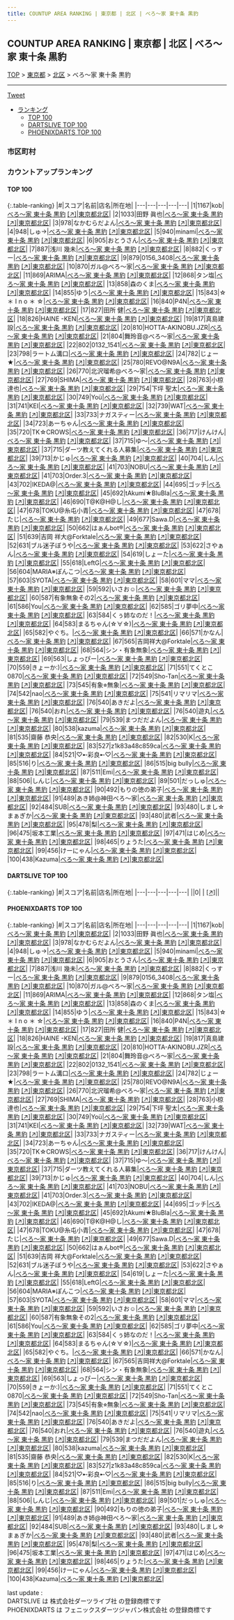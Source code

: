 ```yaml
---
title: COUNTUP AREA RANKING | 東京都 | 北区 | べろ～家 東十条 黒豹
---
```

## COUNTUP AREA RANKING | 東京都 | 北区 | べろ～家 東十条 黒豹

[TOP](/darts/rank/) > [東京都](/darts/rank/東京都/) > [北区](/darts/rank/東京都/北区/) > べろ～家 東十条 黒豹

___

<a href="https://twitter.com/share?ref_src=twsrc%5Etfw" data-text="COUNTUP AREA RANKING | 東京都北区べろ～家 東十条 黒豹" class="twitter-share-button" data-hashtags="DARTSLIVE,PHOENIXDARTS,darts,ダーツ" data-show-count="false">Tweet</a>

* [ランキング](#カウントアップランキング)
    * [TOP 100](#top-100)
    * [DARTSLIVE TOP 100](#dartslive-top-100)
    * [PHOENIXDARTS TOP 100](#phoenixdarts-top-100)

### 市区町村

<ul>

</ul>

### カウントアップランキング

#### TOP 100



{:.table-ranking}
|#|スコア|名前|店名|所在地|
|---|---|---|---|---|
|1|1167|<span class="rank-name-pd">kob</span>|<a href="/darts/rank/shops/43661.html">べろ～家 東十条 黒豹</a> <a href="https://vs.phoenixdarts.com/jp/shop/shopDetailInfo/s_43661?s_seq=43661">[↗]</a>|<a href="/darts/rank/東京都/北区">東京都北区</a>|
|2|1033|<span class="rank-name-pd"><span class="pro-icon-pd"></span>田野 眞也</span>|<a href="/darts/rank/shops/43661.html">べろ～家 東十条 黒豹</a> <a href="https://vs.phoenixdarts.com/jp/shop/shopDetailInfo/s_43661?s_seq=43661">[↗]</a>|<a href="/darts/rank/東京都/北区">東京都北区</a>|
|3|978|<span class="rank-name-pd">なかむらだよん</span>|<a href="/darts/rank/shops/43661.html">べろ～家 東十条 黒豹</a> <a href="https://vs.phoenixdarts.com/jp/shop/shopDetailInfo/s_43661?s_seq=43661">[↗]</a>|<a href="/darts/rank/東京都/北区">東京都北区</a>|
|4|948|<span class="rank-name-pd">しゅ→</span>|<a href="/darts/rank/shops/43661.html">べろ～家 東十条 黒豹</a> <a href="https://vs.phoenixdarts.com/jp/shop/shopDetailInfo/s_43661?s_seq=43661">[↗]</a>|<a href="/darts/rank/東京都/北区">東京都北区</a>|
|5|940|<span class="rank-name-pd">minami</span>|<a href="/darts/rank/shops/43661.html">べろ～家 東十条 黒豹</a> <a href="https://vs.phoenixdarts.com/jp/shop/shopDetailInfo/s_43661?s_seq=43661">[↗]</a>|<a href="/darts/rank/東京都/北区">東京都北区</a>|
|6|905|<span class="rank-name-pd">おとうさん</span>|<a href="/darts/rank/shops/43661.html">べろ～家 東十条 黒豹</a> <a href="https://vs.phoenixdarts.com/jp/shop/shopDetailInfo/s_43661?s_seq=43661">[↗]</a>|<a href="/darts/rank/東京都/北区">東京都北区</a>|
|7|887|<span class="rank-name-pd"><span class="pro-icon-pd"></span>浅川 幾未</span>|<a href="/darts/rank/shops/43661.html">べろ～家 東十条 黒豹</a> <a href="https://vs.phoenixdarts.com/jp/shop/shopDetailInfo/s_43661?s_seq=43661">[↗]</a>|<a href="/darts/rank/東京都/北区">東京都北区</a>|
|8|882|<span class="rank-name-pd">くっすー</span>|<a href="/darts/rank/shops/43661.html">べろ～家 東十条 黒豹</a> <a href="https://vs.phoenixdarts.com/jp/shop/shopDetailInfo/s_43661?s_seq=43661">[↗]</a>|<a href="/darts/rank/東京都/北区">東京都北区</a>|
|9|879|<span class="rank-name-pd">0156_3408</span>|<a href="/darts/rank/shops/43661.html">べろ～家 東十条 黒豹</a> <a href="https://vs.phoenixdarts.com/jp/shop/shopDetailInfo/s_43661?s_seq=43661">[↗]</a>|<a href="/darts/rank/東京都/北区">東京都北区</a>|
|10|870|<span class="rank-name-pd">ガル@べろ〜家</span>|<a href="/darts/rank/shops/43661.html">べろ～家 東十条 黒豹</a> <a href="https://vs.phoenixdarts.com/jp/shop/shopDetailInfo/s_43661?s_seq=43661">[↗]</a>|<a href="/darts/rank/東京都/北区">東京都北区</a>|
|11|869|<span class="rank-name-pd">ARIMA</span>|<a href="/darts/rank/shops/43661.html">べろ～家 東十条 黒豹</a> <a href="https://vs.phoenixdarts.com/jp/shop/shopDetailInfo/s_43661?s_seq=43661">[↗]</a>|<a href="/darts/rank/東京都/北区">東京都北区</a>|
|12|868|<span class="rank-name-pd">タン塩</span>|<a href="/darts/rank/shops/43661.html">べろ～家 東十条 黒豹</a> <a href="https://vs.phoenixdarts.com/jp/shop/shopDetailInfo/s_43661?s_seq=43661">[↗]</a>|<a href="/darts/rank/東京都/北区">東京都北区</a>|
|13|858|<span class="rank-name-pd">森のくま</span>|<a href="/darts/rank/shops/43661.html">べろ～家 東十条 黒豹</a> <a href="https://vs.phoenixdarts.com/jp/shop/shopDetailInfo/s_43661?s_seq=43661">[↗]</a>|<a href="/darts/rank/東京都/北区">東京都北区</a>|
|14|855|<span class="rank-name-pd">ゆう</span>|<a href="/darts/rank/shops/43661.html">べろ～家 東十条 黒豹</a> <a href="https://vs.phoenixdarts.com/jp/shop/shopDetailInfo/s_43661?s_seq=43661">[↗]</a>|<a href="/darts/rank/東京都/北区">東京都北区</a>|
|15|843|<span class="rank-name-pd">☆ ＊ I n o ＊ ☆</span>|<a href="/darts/rank/shops/43661.html">べろ～家 東十条 黒豹</a> <a href="https://vs.phoenixdarts.com/jp/shop/shopDetailInfo/s_43661?s_seq=43661">[↗]</a>|<a href="/darts/rank/東京都/北区">東京都北区</a>|
|16|840|<span class="rank-name-pd">P4N</span>|<a href="/darts/rank/shops/43661.html">べろ～家 東十条 黒豹</a> <a href="https://vs.phoenixdarts.com/jp/shop/shopDetailInfo/s_43661?s_seq=43661">[↗]</a>|<a href="/darts/rank/東京都/北区">東京都北区</a>|
|17|827|<span class="rank-name-pd">田所 健</span>|<a href="/darts/rank/shops/43661.html">べろ～家 東十条 黒豹</a> <a href="https://vs.phoenixdarts.com/jp/shop/shopDetailInfo/s_43661?s_seq=43661">[↗]</a>|<a href="/darts/rank/東京都/北区">東京都北区</a>|
|18|826|<span class="rank-name-pd">HAINE  -KEN</span>|<a href="/darts/rank/shops/43661.html">べろ～家 東十条 黒豹</a> <a href="https://vs.phoenixdarts.com/jp/shop/shopDetailInfo/s_43661?s_seq=43661">[↗]</a>|<a href="/darts/rank/東京都/北区">東京都北区</a>|
|19|817|<span class="rank-name-pd">真島建設</span>|<a href="/darts/rank/shops/43661.html">べろ～家 東十条 黒豹</a> <a href="https://vs.phoenixdarts.com/jp/shop/shopDetailInfo/s_43661?s_seq=43661">[↗]</a>|<a href="/darts/rank/東京都/北区">東京都北区</a>|
|20|810|<span class="rank-name-pd">HOTTA-AKINOBU.JZR</span>|<a href="/darts/rank/shops/43661.html">べろ～家 東十条 黒豹</a> <a href="https://vs.phoenixdarts.com/jp/shop/shopDetailInfo/s_43661?s_seq=43661">[↗]</a>|<a href="/darts/rank/東京都/北区">東京都北区</a>|
|21|804|<span class="rank-name-pd">舞玲音@べろ〜家</span>|<a href="/darts/rank/shops/43661.html">べろ～家 東十条 黒豹</a> <a href="https://vs.phoenixdarts.com/jp/shop/shopDetailInfo/s_43661?s_seq=43661">[↗]</a>|<a href="/darts/rank/東京都/北区">東京都北区</a>|
|22|802|<span class="rank-name-pd">0132_1541</span>|<a href="/darts/rank/shops/43661.html">べろ～家 東十条 黒豹</a> <a href="https://vs.phoenixdarts.com/jp/shop/shopDetailInfo/s_43661?s_seq=43661">[↗]</a>|<a href="/darts/rank/東京都/北区">東京都北区</a>|
|23|798|<span class="rank-name-pd">ラートム溝口</span>|<a href="/darts/rank/shops/43661.html">べろ～家 東十条 黒豹</a> <a href="https://vs.phoenixdarts.com/jp/shop/shopDetailInfo/s_43661?s_seq=43661">[↗]</a>|<a href="/darts/rank/東京都/北区">東京都北区</a>|
|24|782|<span class="rank-name-pd">じょー★</span>|<a href="/darts/rank/shops/43661.html">べろ～家 東十条 黒豹</a> <a href="https://vs.phoenixdarts.com/jp/shop/shopDetailInfo/s_43661?s_seq=43661">[↗]</a>|<a href="/darts/rank/東京都/北区">東京都北区</a>|
|25|780|<span class="rank-name-pd">REVO@N9A</span>|<a href="/darts/rank/shops/43661.html">べろ～家 東十条 黒豹</a> <a href="https://vs.phoenixdarts.com/jp/shop/shopDetailInfo/s_43661?s_seq=43661">[↗]</a>|<a href="/darts/rank/東京都/北区">東京都北区</a>|
|26|770|<span class="rank-name-pd">北沢瑠希@べろ〜家</span>|<a href="/darts/rank/shops/43661.html">べろ～家 東十条 黒豹</a> <a href="https://vs.phoenixdarts.com/jp/shop/shopDetailInfo/s_43661?s_seq=43661">[↗]</a>|<a href="/darts/rank/東京都/北区">東京都北区</a>|
|27|769|<span class="rank-name-pd">SHIMA</span>|<a href="/darts/rank/shops/43661.html">べろ～家 東十条 黒豹</a> <a href="https://vs.phoenixdarts.com/jp/shop/shopDetailInfo/s_43661?s_seq=43661">[↗]</a>|<a href="/darts/rank/東京都/北区">東京都北区</a>|
|28|763|<span class="rank-name-pd"><span class="pro-icon-pd"></span>小椋 達也</span>|<a href="/darts/rank/shops/43661.html">べろ～家 東十条 黒豹</a> <a href="https://vs.phoenixdarts.com/jp/shop/shopDetailInfo/s_43661?s_seq=43661">[↗]</a>|<a href="/darts/rank/東京都/北区">東京都北区</a>|
|29|754|<span class="rank-name-pd"><span class="pro-icon-pd"></span>下坪 聖太</span>|<a href="/darts/rank/shops/43661.html">べろ～家 東十条 黒豹</a> <a href="https://vs.phoenixdarts.com/jp/shop/shopDetailInfo/s_43661?s_seq=43661">[↗]</a>|<a href="/darts/rank/東京都/北区">東京都北区</a>|
|30|749|<span class="rank-name-pd">Yoü</span>|<a href="/darts/rank/shops/43661.html">べろ～家 東十条 黒豹</a> <a href="https://vs.phoenixdarts.com/jp/shop/shopDetailInfo/s_43661?s_seq=43661">[↗]</a>|<a href="/darts/rank/東京都/北区">東京都北区</a>|
|31|741|<span class="rank-name-pd">KEI</span>|<a href="/darts/rank/shops/43661.html">べろ～家 東十条 黒豹</a> <a href="https://vs.phoenixdarts.com/jp/shop/shopDetailInfo/s_43661?s_seq=43661">[↗]</a>|<a href="/darts/rank/東京都/北区">東京都北区</a>|
|32|739|<span class="rank-name-pd">WAT</span>|<a href="/darts/rank/shops/43661.html">べろ～家 東十条 黒豹</a> <a href="https://vs.phoenixdarts.com/jp/shop/shopDetailInfo/s_43661?s_seq=43661">[↗]</a>|<a href="/darts/rank/東京都/北区">東京都北区</a>|
|33|733|<span class="rank-name-pd">ナガスティー</span>|<a href="/darts/rank/shops/43661.html">べろ～家 東十条 黒豹</a> <a href="https://vs.phoenixdarts.com/jp/shop/shopDetailInfo/s_43661?s_seq=43661">[↗]</a>|<a href="/darts/rank/東京都/北区">東京都北区</a>|
|34|723|<span class="rank-name-pd">あーちゃん</span>|<a href="/darts/rank/shops/43661.html">べろ～家 東十条 黒豹</a> <a href="https://vs.phoenixdarts.com/jp/shop/shopDetailInfo/s_43661?s_seq=43661">[↗]</a>|<a href="/darts/rank/東京都/北区">東京都北区</a>|
|35|720|<span class="rank-name-pd">TK☆CROWS</span>|<a href="/darts/rank/shops/43661.html">べろ～家 東十条 黒豹</a> <a href="https://vs.phoenixdarts.com/jp/shop/shopDetailInfo/s_43661?s_seq=43661">[↗]</a>|<a href="/darts/rank/東京都/北区">東京都北区</a>|
|36|717|<span class="rank-name-pd">けんけん</span>|<a href="/darts/rank/shops/43661.html">べろ～家 東十条 黒豹</a> <a href="https://vs.phoenixdarts.com/jp/shop/shopDetailInfo/s_43661?s_seq=43661">[↗]</a>|<a href="/darts/rank/東京都/北区">東京都北区</a>|
|37|715|<span class="rank-name-pd">ゆ～</span>|<a href="/darts/rank/shops/43661.html">べろ～家 東十条 黒豹</a> <a href="https://vs.phoenixdarts.com/jp/shop/shopDetailInfo/s_43661?s_seq=43661">[↗]</a>|<a href="/darts/rank/東京都/北区">東京都北区</a>|
|37|715|<span class="rank-name-pd">ダーツ教えてくれる人募集</span>|<a href="/darts/rank/shops/43661.html">べろ～家 東十条 黒豹</a> <a href="https://vs.phoenixdarts.com/jp/shop/shopDetailInfo/s_43661?s_seq=43661">[↗]</a>|<a href="/darts/rank/東京都/北区">東京都北区</a>|
|39|713|<span class="rank-name-pd">かじゅ</span>|<a href="/darts/rank/shops/43661.html">べろ～家 東十条 黒豹</a> <a href="https://vs.phoenixdarts.com/jp/shop/shopDetailInfo/s_43661?s_seq=43661">[↗]</a>|<a href="/darts/rank/東京都/北区">東京都北区</a>|
|40|704|<span class="rank-name-pd">しん</span>|<a href="/darts/rank/shops/43661.html">べろ～家 東十条 黒豹</a> <a href="https://vs.phoenixdarts.com/jp/shop/shopDetailInfo/s_43661?s_seq=43661">[↗]</a>|<a href="/darts/rank/東京都/北区">東京都北区</a>|
|41|703|<span class="rank-name-pd">NOBU</span>|<a href="/darts/rank/shops/43661.html">べろ～家 東十条 黒豹</a> <a href="https://vs.phoenixdarts.com/jp/shop/shopDetailInfo/s_43661?s_seq=43661">[↗]</a>|<a href="/darts/rank/東京都/北区">東京都北区</a>|
|41|703|<span class="rank-name-pd">Order.3</span>|<a href="/darts/rank/shops/43661.html">べろ～家 東十条 黒豹</a> <a href="https://vs.phoenixdarts.com/jp/shop/shopDetailInfo/s_43661?s_seq=43661">[↗]</a>|<a href="/darts/rank/東京都/北区">東京都北区</a>|
|43|702|<span class="rank-name-pd">IKEDA@</span>|<a href="/darts/rank/shops/43661.html">べろ～家 東十条 黒豹</a> <a href="https://vs.phoenixdarts.com/jp/shop/shopDetailInfo/s_43661?s_seq=43661">[↗]</a>|<a href="/darts/rank/東京都/北区">東京都北区</a>|
|44|695|<span class="rank-name-pd">ゴッチ</span>|<a href="/darts/rank/shops/43661.html">べろ～家 東十条 黒豹</a> <a href="https://vs.phoenixdarts.com/jp/shop/shopDetailInfo/s_43661?s_seq=43661">[↗]</a>|<a href="/darts/rank/東京都/北区">東京都北区</a>|
|45|692|<span class="rank-name-pd">tAkumi★BluBla</span>|<a href="/darts/rank/shops/43661.html">べろ～家 東十条 黒豹</a> <a href="https://vs.phoenixdarts.com/jp/shop/shopDetailInfo/s_43661?s_seq=43661">[↗]</a>|<a href="/darts/rank/東京都/北区">東京都北区</a>|
|46|690|<span class="rank-name-pd">T@K@H@し</span>|<a href="/darts/rank/shops/43661.html">べろ～家 東十条 黒豹</a> <a href="https://vs.phoenixdarts.com/jp/shop/shopDetailInfo/s_43661?s_seq=43661">[↗]</a>|<a href="/darts/rank/東京都/北区">東京都北区</a>|
|47|678|<span class="rank-name-pd">TOKU@糸屯小青</span>|<a href="/darts/rank/shops/43661.html">べろ～家 東十条 黒豹</a> <a href="https://vs.phoenixdarts.com/jp/shop/shopDetailInfo/s_43661?s_seq=43661">[↗]</a>|<a href="/darts/rank/東京都/北区">東京都北区</a>|
|47|678|<span class="rank-name-pd">たじ</span>|<a href="/darts/rank/shops/43661.html">べろ～家 東十条 黒豹</a> <a href="https://vs.phoenixdarts.com/jp/shop/shopDetailInfo/s_43661?s_seq=43661">[↗]</a>|<a href="/darts/rank/東京都/北区">東京都北区</a>|
|49|677|<span class="rank-name-pd">Sawa.D</span>|<a href="/darts/rank/shops/43661.html">べろ～家 東十条 黒豹</a> <a href="https://vs.phoenixdarts.com/jp/shop/shopDetailInfo/s_43661?s_seq=43661">[↗]</a>|<a href="/darts/rank/東京都/北区">東京都北区</a>|
|50|662|<span class="rank-name-pd">はぁんbot®</span>|<a href="/darts/rank/shops/43661.html">べろ～家 東十条 黒豹</a> <a href="https://vs.phoenixdarts.com/jp/shop/shopDetailInfo/s_43661?s_seq=43661">[↗]</a>|<a href="/darts/rank/東京都/北区">東京都北区</a>|
|51|639|<span class="rank-name-pd">吉岡 祥大@Forktale</span>|<a href="/darts/rank/shops/43661.html">べろ～家 東十条 黒豹</a> <a href="https://vs.phoenixdarts.com/jp/shop/shopDetailInfo/s_43661?s_seq=43661">[↗]</a>|<a href="/darts/rank/東京都/北区">東京都北区</a>|
|52|631|<span class="rank-name-pd">ブル迷子ぼうや</span>|<a href="/darts/rank/shops/43661.html">べろ～家 東十条 黒豹</a> <a href="https://vs.phoenixdarts.com/jp/shop/shopDetailInfo/s_43661?s_seq=43661">[↗]</a>|<a href="/darts/rank/東京都/北区">東京都北区</a>|
|53|622|<span class="rank-name-pd">さやぁん</span>|<a href="/darts/rank/shops/43661.html">べろ～家 東十条 黒豹</a> <a href="https://vs.phoenixdarts.com/jp/shop/shopDetailInfo/s_43661?s_seq=43661">[↗]</a>|<a href="/darts/rank/東京都/北区">東京都北区</a>|
|54|619|<span class="rank-name-pd">しょーた</span>|<a href="/darts/rank/shops/43661.html">べろ～家 東十条 黒豹</a> <a href="https://vs.phoenixdarts.com/jp/shop/shopDetailInfo/s_43661?s_seq=43661">[↗]</a>|<a href="/darts/rank/東京都/北区">東京都北区</a>|
|55|618|<span class="rank-name-pd">LeftG</span>|<a href="/darts/rank/shops/43661.html">べろ～家 東十条 黒豹</a> <a href="https://vs.phoenixdarts.com/jp/shop/shopDetailInfo/s_43661?s_seq=43661">[↗]</a>|<a href="/darts/rank/東京都/北区">東京都北区</a>|
|56|604|<span class="rank-name-pd">MARIA※ぽんこつ</span>|<a href="/darts/rank/shops/43661.html">べろ～家 東十条 黒豹</a> <a href="https://vs.phoenixdarts.com/jp/shop/shopDetailInfo/s_43661?s_seq=43661">[↗]</a>|<a href="/darts/rank/東京都/北区">東京都北区</a>|
|57|603|<span class="rank-name-pd">SYOTA</span>|<a href="/darts/rank/shops/43661.html">べろ～家 東十条 黒豹</a> <a href="https://vs.phoenixdarts.com/jp/shop/shopDetailInfo/s_43661?s_seq=43661">[↗]</a>|<a href="/darts/rank/東京都/北区">東京都北区</a>|
|58|601|<span class="rank-name-pd">ママ</span>|<a href="/darts/rank/shops/43661.html">べろ～家 東十条 黒豹</a> <a href="https://vs.phoenixdarts.com/jp/shop/shopDetailInfo/s_43661?s_seq=43661">[↗]</a>|<a href="/darts/rank/東京都/北区">東京都北区</a>|
|59|592|<span class="rank-name-pd">いさお☺</span>|<a href="/darts/rank/shops/43661.html">べろ～家 東十条 黒豹</a> <a href="https://vs.phoenixdarts.com/jp/shop/shopDetailInfo/s_43661?s_seq=43661">[↗]</a>|<a href="/darts/rank/東京都/北区">東京都北区</a>|
|60|587|<span class="rank-name-pd">有象無象その2</span>|<a href="/darts/rank/shops/43661.html">べろ～家 東十条 黒豹</a> <a href="https://vs.phoenixdarts.com/jp/shop/shopDetailInfo/s_43661?s_seq=43661">[↗]</a>|<a href="/darts/rank/東京都/北区">東京都北区</a>|
|61|586|<span class="rank-name-pd">You</span>|<a href="/darts/rank/shops/43661.html">べろ～家 東十条 黒豹</a> <a href="https://vs.phoenixdarts.com/jp/shop/shopDetailInfo/s_43661?s_seq=43661">[↗]</a>|<a href="/darts/rank/東京都/北区">東京都北区</a>|
|62|585|<span class="rank-name-pd">ゴリ夢中</span>|<a href="/darts/rank/shops/43661.html">べろ～家 東十条 黒豹</a> <a href="https://vs.phoenixdarts.com/jp/shop/shopDetailInfo/s_43661?s_seq=43661">[↗]</a>|<a href="/darts/rank/東京都/北区">東京都北区</a>|
|63|584|<span class="rank-name-pd">くぅ姉なのだ！</span>|<a href="/darts/rank/shops/43661.html">べろ～家 東十条 黒豹</a> <a href="https://vs.phoenixdarts.com/jp/shop/shopDetailInfo/s_43661?s_seq=43661">[↗]</a>|<a href="/darts/rank/東京都/北区">東京都北区</a>|
|64|583|<span class="rank-name-pd">まるちゃん(☆∀☆)</span>|<a href="/darts/rank/shops/43661.html">べろ～家 東十条 黒豹</a> <a href="https://vs.phoenixdarts.com/jp/shop/shopDetailInfo/s_43661?s_seq=43661">[↗]</a>|<a href="/darts/rank/東京都/北区">東京都北区</a>|
|65|582|<span class="rank-name-pd">やぐち。</span>|<a href="/darts/rank/shops/43661.html">べろ～家 東十条 黒豹</a> <a href="https://vs.phoenixdarts.com/jp/shop/shopDetailInfo/s_43661?s_seq=43661">[↗]</a>|<a href="/darts/rank/東京都/北区">東京都北区</a>|
|66|571|<span class="rank-name-pd">かなん</span>|<a href="/darts/rank/shops/43661.html">べろ～家 東十条 黒豹</a> <a href="https://vs.phoenixdarts.com/jp/shop/shopDetailInfo/s_43661?s_seq=43661">[↗]</a>|<a href="/darts/rank/東京都/北区">東京都北区</a>|
|67|565|<span class="rank-name-pd">吉岡祥大@Forktale</span>|<a href="/darts/rank/shops/43661.html">べろ～家 東十条 黒豹</a> <a href="https://vs.phoenixdarts.com/jp/shop/shopDetailInfo/s_43661?s_seq=43661">[↗]</a>|<a href="/darts/rank/東京都/北区">東京都北区</a>|
|68|564|<span class="rank-name-pd">シン・有象無象</span>|<a href="/darts/rank/shops/43661.html">べろ～家 東十条 黒豹</a> <a href="https://vs.phoenixdarts.com/jp/shop/shopDetailInfo/s_43661?s_seq=43661">[↗]</a>|<a href="/darts/rank/東京都/北区">東京都北区</a>|
|69|563|<span class="rank-name-pd">しょっぴー</span>|<a href="/darts/rank/shops/43661.html">べろ～家 東十条 黒豹</a> <a href="https://vs.phoenixdarts.com/jp/shop/shopDetailInfo/s_43661?s_seq=43661">[↗]</a>|<a href="/darts/rank/東京都/北区">東京都北区</a>|
|70|559|<span class="rank-name-pd">きょーか:)</span>|<a href="/darts/rank/shops/43661.html">べろ～家 東十条 黒豹</a> <a href="https://vs.phoenixdarts.com/jp/shop/shopDetailInfo/s_43661?s_seq=43661">[↗]</a>|<a href="/darts/rank/東京都/北区">東京都北区</a>|
|71|551|<span class="rank-name-pd">てくとこ0870</span>|<a href="/darts/rank/shops/43661.html">べろ～家 東十条 黒豹</a> <a href="https://vs.phoenixdarts.com/jp/shop/shopDetailInfo/s_43661?s_seq=43661">[↗]</a>|<a href="/darts/rank/東京都/北区">東京都北区</a>|
|72|549|<span class="rank-name-pd">Sho-Tan</span>|<a href="/darts/rank/shops/43661.html">べろ～家 東十条 黒豹</a> <a href="https://vs.phoenixdarts.com/jp/shop/shopDetailInfo/s_43661?s_seq=43661">[↗]</a>|<a href="/darts/rank/東京都/北区">東京都北区</a>|
|73|545|<span class="rank-name-pd">有象⭐︎無象</span>|<a href="/darts/rank/shops/43661.html">べろ～家 東十条 黒豹</a> <a href="https://vs.phoenixdarts.com/jp/shop/shopDetailInfo/s_43661?s_seq=43661">[↗]</a>|<a href="/darts/rank/東京都/北区">東京都北区</a>|
|74|542|<span class="rank-name-pd">nao</span>|<a href="/darts/rank/shops/43661.html">べろ～家 東十条 黒豹</a> <a href="https://vs.phoenixdarts.com/jp/shop/shopDetailInfo/s_43661?s_seq=43661">[↗]</a>|<a href="/darts/rank/東京都/北区">東京都北区</a>|
|75|541|<span class="rank-name-pd">リマリマ</span>|<a href="/darts/rank/shops/43661.html">べろ～家 東十条 黒豹</a> <a href="https://vs.phoenixdarts.com/jp/shop/shopDetailInfo/s_43661?s_seq=43661">[↗]</a>|<a href="/darts/rank/東京都/北区">東京都北区</a>|
|76|540|<span class="rank-name-pd">あきだよ</span>|<a href="/darts/rank/shops/43661.html">べろ～家 東十条 黒豹</a> <a href="https://vs.phoenixdarts.com/jp/shop/shopDetailInfo/s_43661?s_seq=43661">[↗]</a>|<a href="/darts/rank/東京都/北区">東京都北区</a>|
|76|540|<span class="rank-name-pd">おれ</span>|<a href="/darts/rank/shops/43661.html">べろ～家 東十条 黒豹</a> <a href="https://vs.phoenixdarts.com/jp/shop/shopDetailInfo/s_43661?s_seq=43661">[↗]</a>|<a href="/darts/rank/東京都/北区">東京都北区</a>|
|76|540|<span class="rank-name-pd">遊丸</span>|<a href="/darts/rank/shops/43661.html">べろ～家 東十条 黒豹</a> <a href="https://vs.phoenixdarts.com/jp/shop/shopDetailInfo/s_43661?s_seq=43661">[↗]</a>|<a href="/darts/rank/東京都/北区">東京都北区</a>|
|79|539|<span class="rank-name-pd">まつだだよん</span>|<a href="/darts/rank/shops/43661.html">べろ～家 東十条 黒豹</a> <a href="https://vs.phoenixdarts.com/jp/shop/shopDetailInfo/s_43661?s_seq=43661">[↗]</a>|<a href="/darts/rank/東京都/北区">東京都北区</a>|
|80|538|<span class="rank-name-pd">kazuma</span>|<a href="/darts/rank/shops/43661.html">べろ～家 東十条 黒豹</a> <a href="https://vs.phoenixdarts.com/jp/shop/shopDetailInfo/s_43661?s_seq=43661">[↗]</a>|<a href="/darts/rank/東京都/北区">東京都北区</a>|
|81|535|<span class="rank-name-pd"><span class="pro-icon-pd"></span>齋藤 恭央</span>|<a href="/darts/rank/shops/43661.html">べろ～家 東十条 黒豹</a> <a href="https://vs.phoenixdarts.com/jp/shop/shopDetailInfo/s_43661?s_seq=43661">[↗]</a>|<a href="/darts/rank/東京都/北区">東京都北区</a>|
|82|530|<span class="rank-name-pd">K</span>|<a href="/darts/rank/shops/43661.html">べろ～家 東十条 黒豹</a> <a href="https://vs.phoenixdarts.com/jp/shop/shopDetailInfo/s_43661?s_seq=43661">[↗]</a>|<a href="/darts/rank/東京都/北区">東京都北区</a>|
|83|527|<span class="rank-name-pd">z1k83a48c859ca</span>|<a href="/darts/rank/shops/43661.html">べろ～家 東十条 黒豹</a> <a href="https://vs.phoenixdarts.com/jp/shop/shopDetailInfo/s_43661?s_seq=43661">[↗]</a>|<a href="/darts/rank/東京都/北区">東京都北区</a>|
|84|521|<span class="rank-name-pd">♡➸彩良➸♡</span>|<a href="/darts/rank/shops/43661.html">べろ～家 東十条 黒豹</a> <a href="https://vs.phoenixdarts.com/jp/shop/shopDetailInfo/s_43661?s_seq=43661">[↗]</a>|<a href="/darts/rank/東京都/北区">東京都北区</a>|
|85|516|<span class="rank-name-pd">り</span>|<a href="/darts/rank/shops/43661.html">べろ～家 東十条 黒豹</a> <a href="https://vs.phoenixdarts.com/jp/shop/shopDetailInfo/s_43661?s_seq=43661">[↗]</a>|<a href="/darts/rank/東京都/北区">東京都北区</a>|
|86|515|<span class="rank-name-pd">big bully</span>|<a href="/darts/rank/shops/43661.html">べろ～家 東十条 黒豹</a> <a href="https://vs.phoenixdarts.com/jp/shop/shopDetailInfo/s_43661?s_seq=43661">[↗]</a>|<a href="/darts/rank/東京都/北区">東京都北区</a>|
|87|511|<span class="rank-name-pd">Emi</span>|<a href="/darts/rank/shops/43661.html">べろ～家 東十条 黒豹</a> <a href="https://vs.phoenixdarts.com/jp/shop/shopDetailInfo/s_43661?s_seq=43661">[↗]</a>|<a href="/darts/rank/東京都/北区">東京都北区</a>|
|88|506|<span class="rank-name-pd">しんじ</span>|<a href="/darts/rank/shops/43661.html">べろ～家 東十条 黒豹</a> <a href="https://vs.phoenixdarts.com/jp/shop/shopDetailInfo/s_43661?s_seq=43661">[↗]</a>|<a href="/darts/rank/東京都/北区">東京都北区</a>|
|89|501|<span class="rank-name-pd">だっしゅ</span>|<a href="/darts/rank/shops/43661.html">べろ～家 東十条 黒豹</a> <a href="https://vs.phoenixdarts.com/jp/shop/shopDetailInfo/s_43661?s_seq=43661">[↗]</a>|<a href="/darts/rank/東京都/北区">東京都北区</a>|
|90|492|<span class="rank-name-pd">もりの徳の弟子</span>|<a href="/darts/rank/shops/43661.html">べろ～家 東十条 黒豹</a> <a href="https://vs.phoenixdarts.com/jp/shop/shopDetailInfo/s_43661?s_seq=43661">[↗]</a>|<a href="/darts/rank/東京都/北区">東京都北区</a>|
|91|489|<span class="rank-name-pd">あき姉@神田べろ〜家</span>|<a href="/darts/rank/shops/43661.html">べろ～家 東十条 黒豹</a> <a href="https://vs.phoenixdarts.com/jp/shop/shopDetailInfo/s_43661?s_seq=43661">[↗]</a>|<a href="/darts/rank/東京都/北区">東京都北区</a>|
|92|484|<span class="rank-name-pd">SUB</span>|<a href="/darts/rank/shops/43661.html">べろ～家 東十条 黒豹</a> <a href="https://vs.phoenixdarts.com/jp/shop/shopDetailInfo/s_43661?s_seq=43661">[↗]</a>|<a href="/darts/rank/東京都/北区">東京都北区</a>|
|93|480|<span class="rank-name-pd">しまし☆まぁぎか</span>|<a href="/darts/rank/shops/43661.html">べろ～家 東十条 黒豹</a> <a href="https://vs.phoenixdarts.com/jp/shop/shopDetailInfo/s_43661?s_seq=43661">[↗]</a>|<a href="/darts/rank/東京都/北区">東京都北区</a>|
|93|480|<span class="rank-name-pd">武者</span>|<a href="/darts/rank/shops/43661.html">べろ～家 東十条 黒豹</a> <a href="https://vs.phoenixdarts.com/jp/shop/shopDetailInfo/s_43661?s_seq=43661">[↗]</a>|<a href="/darts/rank/東京都/北区">東京都北区</a>|
|95|478|<span class="rank-name-pd">梨</span>|<a href="/darts/rank/shops/43661.html">べろ～家 東十条 黒豹</a> <a href="https://vs.phoenixdarts.com/jp/shop/shopDetailInfo/s_43661?s_seq=43661">[↗]</a>|<a href="/darts/rank/東京都/北区">東京都北区</a>|
|96|475|<span class="rank-name-pd">坂本工業</span>|<a href="/darts/rank/shops/43661.html">べろ～家 東十条 黒豹</a> <a href="https://vs.phoenixdarts.com/jp/shop/shopDetailInfo/s_43661?s_seq=43661">[↗]</a>|<a href="/darts/rank/東京都/北区">東京都北区</a>|
|97|471|<span class="rank-name-pd">はじめ</span>|<a href="/darts/rank/shops/43661.html">べろ～家 東十条 黒豹</a> <a href="https://vs.phoenixdarts.com/jp/shop/shopDetailInfo/s_43661?s_seq=43661">[↗]</a>|<a href="/darts/rank/東京都/北区">東京都北区</a>|
|98|465|<span class="rank-name-pd">りょうた</span>|<a href="/darts/rank/shops/43661.html">べろ～家 東十条 黒豹</a> <a href="https://vs.phoenixdarts.com/jp/shop/shopDetailInfo/s_43661?s_seq=43661">[↗]</a>|<a href="/darts/rank/東京都/北区">東京都北区</a>|
|99|456|<span class="rank-name-pd">けーにゃん</span>|<a href="/darts/rank/shops/43661.html">べろ～家 東十条 黒豹</a> <a href="https://vs.phoenixdarts.com/jp/shop/shopDetailInfo/s_43661?s_seq=43661">[↗]</a>|<a href="/darts/rank/東京都/北区">東京都北区</a>|
|100|438|<span class="rank-name-pd">Kazuma</span>|<a href="/darts/rank/shops/43661.html">べろ～家 東十条 黒豹</a> <a href="https://vs.phoenixdarts.com/jp/shop/shopDetailInfo/s_43661?s_seq=43661">[↗]</a>|<a href="/darts/rank/東京都/北区">東京都北区</a>|


#### DARTSLIVE TOP 100



{:.table-ranking}
|#|スコア|名前|店名|所在地|
|---|---|---|---|---|
||0|<span class="rank-name-dl"> </span>|<a href="/darts/rank/shops/.html"></a> <a href="">[↗]</a>|<a href="/darts/rank//"></a>|


#### PHOENIXDARTS TOP 100



{:.table-ranking}
|#|スコア|名前|店名|所在地|
|---|---|---|---|---|
|1|1167|<span class="rank-name-pd">kob</span>|<a href="/darts/rank/shops/43661.html">べろ～家 東十条 黒豹</a> <a href="https://vs.phoenixdarts.com/jp/shop/shopDetailInfo/s_43661?s_seq=43661">[↗]</a>|<a href="/darts/rank/東京都/北区">東京都北区</a>|
|2|1033|<span class="rank-name-pd"><span class="pro-icon-pd"></span>田野 眞也</span>|<a href="/darts/rank/shops/43661.html">べろ～家 東十条 黒豹</a> <a href="https://vs.phoenixdarts.com/jp/shop/shopDetailInfo/s_43661?s_seq=43661">[↗]</a>|<a href="/darts/rank/東京都/北区">東京都北区</a>|
|3|978|<span class="rank-name-pd">なかむらだよん</span>|<a href="/darts/rank/shops/43661.html">べろ～家 東十条 黒豹</a> <a href="https://vs.phoenixdarts.com/jp/shop/shopDetailInfo/s_43661?s_seq=43661">[↗]</a>|<a href="/darts/rank/東京都/北区">東京都北区</a>|
|4|948|<span class="rank-name-pd">しゅ→</span>|<a href="/darts/rank/shops/43661.html">べろ～家 東十条 黒豹</a> <a href="https://vs.phoenixdarts.com/jp/shop/shopDetailInfo/s_43661?s_seq=43661">[↗]</a>|<a href="/darts/rank/東京都/北区">東京都北区</a>|
|5|940|<span class="rank-name-pd">minami</span>|<a href="/darts/rank/shops/43661.html">べろ～家 東十条 黒豹</a> <a href="https://vs.phoenixdarts.com/jp/shop/shopDetailInfo/s_43661?s_seq=43661">[↗]</a>|<a href="/darts/rank/東京都/北区">東京都北区</a>|
|6|905|<span class="rank-name-pd">おとうさん</span>|<a href="/darts/rank/shops/43661.html">べろ～家 東十条 黒豹</a> <a href="https://vs.phoenixdarts.com/jp/shop/shopDetailInfo/s_43661?s_seq=43661">[↗]</a>|<a href="/darts/rank/東京都/北区">東京都北区</a>|
|7|887|<span class="rank-name-pd"><span class="pro-icon-pd"></span>浅川 幾未</span>|<a href="/darts/rank/shops/43661.html">べろ～家 東十条 黒豹</a> <a href="https://vs.phoenixdarts.com/jp/shop/shopDetailInfo/s_43661?s_seq=43661">[↗]</a>|<a href="/darts/rank/東京都/北区">東京都北区</a>|
|8|882|<span class="rank-name-pd">くっすー</span>|<a href="/darts/rank/shops/43661.html">べろ～家 東十条 黒豹</a> <a href="https://vs.phoenixdarts.com/jp/shop/shopDetailInfo/s_43661?s_seq=43661">[↗]</a>|<a href="/darts/rank/東京都/北区">東京都北区</a>|
|9|879|<span class="rank-name-pd">0156_3408</span>|<a href="/darts/rank/shops/43661.html">べろ～家 東十条 黒豹</a> <a href="https://vs.phoenixdarts.com/jp/shop/shopDetailInfo/s_43661?s_seq=43661">[↗]</a>|<a href="/darts/rank/東京都/北区">東京都北区</a>|
|10|870|<span class="rank-name-pd">ガル@べろ〜家</span>|<a href="/darts/rank/shops/43661.html">べろ～家 東十条 黒豹</a> <a href="https://vs.phoenixdarts.com/jp/shop/shopDetailInfo/s_43661?s_seq=43661">[↗]</a>|<a href="/darts/rank/東京都/北区">東京都北区</a>|
|11|869|<span class="rank-name-pd">ARIMA</span>|<a href="/darts/rank/shops/43661.html">べろ～家 東十条 黒豹</a> <a href="https://vs.phoenixdarts.com/jp/shop/shopDetailInfo/s_43661?s_seq=43661">[↗]</a>|<a href="/darts/rank/東京都/北区">東京都北区</a>|
|12|868|<span class="rank-name-pd">タン塩</span>|<a href="/darts/rank/shops/43661.html">べろ～家 東十条 黒豹</a> <a href="https://vs.phoenixdarts.com/jp/shop/shopDetailInfo/s_43661?s_seq=43661">[↗]</a>|<a href="/darts/rank/東京都/北区">東京都北区</a>|
|13|858|<span class="rank-name-pd">森のくま</span>|<a href="/darts/rank/shops/43661.html">べろ～家 東十条 黒豹</a> <a href="https://vs.phoenixdarts.com/jp/shop/shopDetailInfo/s_43661?s_seq=43661">[↗]</a>|<a href="/darts/rank/東京都/北区">東京都北区</a>|
|14|855|<span class="rank-name-pd">ゆう</span>|<a href="/darts/rank/shops/43661.html">べろ～家 東十条 黒豹</a> <a href="https://vs.phoenixdarts.com/jp/shop/shopDetailInfo/s_43661?s_seq=43661">[↗]</a>|<a href="/darts/rank/東京都/北区">東京都北区</a>|
|15|843|<span class="rank-name-pd">☆ ＊ I n o ＊ ☆</span>|<a href="/darts/rank/shops/43661.html">べろ～家 東十条 黒豹</a> <a href="https://vs.phoenixdarts.com/jp/shop/shopDetailInfo/s_43661?s_seq=43661">[↗]</a>|<a href="/darts/rank/東京都/北区">東京都北区</a>|
|16|840|<span class="rank-name-pd">P4N</span>|<a href="/darts/rank/shops/43661.html">べろ～家 東十条 黒豹</a> <a href="https://vs.phoenixdarts.com/jp/shop/shopDetailInfo/s_43661?s_seq=43661">[↗]</a>|<a href="/darts/rank/東京都/北区">東京都北区</a>|
|17|827|<span class="rank-name-pd">田所 健</span>|<a href="/darts/rank/shops/43661.html">べろ～家 東十条 黒豹</a> <a href="https://vs.phoenixdarts.com/jp/shop/shopDetailInfo/s_43661?s_seq=43661">[↗]</a>|<a href="/darts/rank/東京都/北区">東京都北区</a>|
|18|826|<span class="rank-name-pd">HAINE  -KEN</span>|<a href="/darts/rank/shops/43661.html">べろ～家 東十条 黒豹</a> <a href="https://vs.phoenixdarts.com/jp/shop/shopDetailInfo/s_43661?s_seq=43661">[↗]</a>|<a href="/darts/rank/東京都/北区">東京都北区</a>|
|19|817|<span class="rank-name-pd">真島建設</span>|<a href="/darts/rank/shops/43661.html">べろ～家 東十条 黒豹</a> <a href="https://vs.phoenixdarts.com/jp/shop/shopDetailInfo/s_43661?s_seq=43661">[↗]</a>|<a href="/darts/rank/東京都/北区">東京都北区</a>|
|20|810|<span class="rank-name-pd">HOTTA-AKINOBU.JZR</span>|<a href="/darts/rank/shops/43661.html">べろ～家 東十条 黒豹</a> <a href="https://vs.phoenixdarts.com/jp/shop/shopDetailInfo/s_43661?s_seq=43661">[↗]</a>|<a href="/darts/rank/東京都/北区">東京都北区</a>|
|21|804|<span class="rank-name-pd">舞玲音@べろ〜家</span>|<a href="/darts/rank/shops/43661.html">べろ～家 東十条 黒豹</a> <a href="https://vs.phoenixdarts.com/jp/shop/shopDetailInfo/s_43661?s_seq=43661">[↗]</a>|<a href="/darts/rank/東京都/北区">東京都北区</a>|
|22|802|<span class="rank-name-pd">0132_1541</span>|<a href="/darts/rank/shops/43661.html">べろ～家 東十条 黒豹</a> <a href="https://vs.phoenixdarts.com/jp/shop/shopDetailInfo/s_43661?s_seq=43661">[↗]</a>|<a href="/darts/rank/東京都/北区">東京都北区</a>|
|23|798|<span class="rank-name-pd">ラートム溝口</span>|<a href="/darts/rank/shops/43661.html">べろ～家 東十条 黒豹</a> <a href="https://vs.phoenixdarts.com/jp/shop/shopDetailInfo/s_43661?s_seq=43661">[↗]</a>|<a href="/darts/rank/東京都/北区">東京都北区</a>|
|24|782|<span class="rank-name-pd">じょー★</span>|<a href="/darts/rank/shops/43661.html">べろ～家 東十条 黒豹</a> <a href="https://vs.phoenixdarts.com/jp/shop/shopDetailInfo/s_43661?s_seq=43661">[↗]</a>|<a href="/darts/rank/東京都/北区">東京都北区</a>|
|25|780|<span class="rank-name-pd">REVO@N9A</span>|<a href="/darts/rank/shops/43661.html">べろ～家 東十条 黒豹</a> <a href="https://vs.phoenixdarts.com/jp/shop/shopDetailInfo/s_43661?s_seq=43661">[↗]</a>|<a href="/darts/rank/東京都/北区">東京都北区</a>|
|26|770|<span class="rank-name-pd">北沢瑠希@べろ〜家</span>|<a href="/darts/rank/shops/43661.html">べろ～家 東十条 黒豹</a> <a href="https://vs.phoenixdarts.com/jp/shop/shopDetailInfo/s_43661?s_seq=43661">[↗]</a>|<a href="/darts/rank/東京都/北区">東京都北区</a>|
|27|769|<span class="rank-name-pd">SHIMA</span>|<a href="/darts/rank/shops/43661.html">べろ～家 東十条 黒豹</a> <a href="https://vs.phoenixdarts.com/jp/shop/shopDetailInfo/s_43661?s_seq=43661">[↗]</a>|<a href="/darts/rank/東京都/北区">東京都北区</a>|
|28|763|<span class="rank-name-pd"><span class="pro-icon-pd"></span>小椋 達也</span>|<a href="/darts/rank/shops/43661.html">べろ～家 東十条 黒豹</a> <a href="https://vs.phoenixdarts.com/jp/shop/shopDetailInfo/s_43661?s_seq=43661">[↗]</a>|<a href="/darts/rank/東京都/北区">東京都北区</a>|
|29|754|<span class="rank-name-pd"><span class="pro-icon-pd"></span>下坪 聖太</span>|<a href="/darts/rank/shops/43661.html">べろ～家 東十条 黒豹</a> <a href="https://vs.phoenixdarts.com/jp/shop/shopDetailInfo/s_43661?s_seq=43661">[↗]</a>|<a href="/darts/rank/東京都/北区">東京都北区</a>|
|30|749|<span class="rank-name-pd">Yoü</span>|<a href="/darts/rank/shops/43661.html">べろ～家 東十条 黒豹</a> <a href="https://vs.phoenixdarts.com/jp/shop/shopDetailInfo/s_43661?s_seq=43661">[↗]</a>|<a href="/darts/rank/東京都/北区">東京都北区</a>|
|31|741|<span class="rank-name-pd">KEI</span>|<a href="/darts/rank/shops/43661.html">べろ～家 東十条 黒豹</a> <a href="https://vs.phoenixdarts.com/jp/shop/shopDetailInfo/s_43661?s_seq=43661">[↗]</a>|<a href="/darts/rank/東京都/北区">東京都北区</a>|
|32|739|<span class="rank-name-pd">WAT</span>|<a href="/darts/rank/shops/43661.html">べろ～家 東十条 黒豹</a> <a href="https://vs.phoenixdarts.com/jp/shop/shopDetailInfo/s_43661?s_seq=43661">[↗]</a>|<a href="/darts/rank/東京都/北区">東京都北区</a>|
|33|733|<span class="rank-name-pd">ナガスティー</span>|<a href="/darts/rank/shops/43661.html">べろ～家 東十条 黒豹</a> <a href="https://vs.phoenixdarts.com/jp/shop/shopDetailInfo/s_43661?s_seq=43661">[↗]</a>|<a href="/darts/rank/東京都/北区">東京都北区</a>|
|34|723|<span class="rank-name-pd">あーちゃん</span>|<a href="/darts/rank/shops/43661.html">べろ～家 東十条 黒豹</a> <a href="https://vs.phoenixdarts.com/jp/shop/shopDetailInfo/s_43661?s_seq=43661">[↗]</a>|<a href="/darts/rank/東京都/北区">東京都北区</a>|
|35|720|<span class="rank-name-pd">TK☆CROWS</span>|<a href="/darts/rank/shops/43661.html">べろ～家 東十条 黒豹</a> <a href="https://vs.phoenixdarts.com/jp/shop/shopDetailInfo/s_43661?s_seq=43661">[↗]</a>|<a href="/darts/rank/東京都/北区">東京都北区</a>|
|36|717|<span class="rank-name-pd">けんけん</span>|<a href="/darts/rank/shops/43661.html">べろ～家 東十条 黒豹</a> <a href="https://vs.phoenixdarts.com/jp/shop/shopDetailInfo/s_43661?s_seq=43661">[↗]</a>|<a href="/darts/rank/東京都/北区">東京都北区</a>|
|37|715|<span class="rank-name-pd">ゆ～</span>|<a href="/darts/rank/shops/43661.html">べろ～家 東十条 黒豹</a> <a href="https://vs.phoenixdarts.com/jp/shop/shopDetailInfo/s_43661?s_seq=43661">[↗]</a>|<a href="/darts/rank/東京都/北区">東京都北区</a>|
|37|715|<span class="rank-name-pd">ダーツ教えてくれる人募集</span>|<a href="/darts/rank/shops/43661.html">べろ～家 東十条 黒豹</a> <a href="https://vs.phoenixdarts.com/jp/shop/shopDetailInfo/s_43661?s_seq=43661">[↗]</a>|<a href="/darts/rank/東京都/北区">東京都北区</a>|
|39|713|<span class="rank-name-pd">かじゅ</span>|<a href="/darts/rank/shops/43661.html">べろ～家 東十条 黒豹</a> <a href="https://vs.phoenixdarts.com/jp/shop/shopDetailInfo/s_43661?s_seq=43661">[↗]</a>|<a href="/darts/rank/東京都/北区">東京都北区</a>|
|40|704|<span class="rank-name-pd">しん</span>|<a href="/darts/rank/shops/43661.html">べろ～家 東十条 黒豹</a> <a href="https://vs.phoenixdarts.com/jp/shop/shopDetailInfo/s_43661?s_seq=43661">[↗]</a>|<a href="/darts/rank/東京都/北区">東京都北区</a>|
|41|703|<span class="rank-name-pd">NOBU</span>|<a href="/darts/rank/shops/43661.html">べろ～家 東十条 黒豹</a> <a href="https://vs.phoenixdarts.com/jp/shop/shopDetailInfo/s_43661?s_seq=43661">[↗]</a>|<a href="/darts/rank/東京都/北区">東京都北区</a>|
|41|703|<span class="rank-name-pd">Order.3</span>|<a href="/darts/rank/shops/43661.html">べろ～家 東十条 黒豹</a> <a href="https://vs.phoenixdarts.com/jp/shop/shopDetailInfo/s_43661?s_seq=43661">[↗]</a>|<a href="/darts/rank/東京都/北区">東京都北区</a>|
|43|702|<span class="rank-name-pd">IKEDA@</span>|<a href="/darts/rank/shops/43661.html">べろ～家 東十条 黒豹</a> <a href="https://vs.phoenixdarts.com/jp/shop/shopDetailInfo/s_43661?s_seq=43661">[↗]</a>|<a href="/darts/rank/東京都/北区">東京都北区</a>|
|44|695|<span class="rank-name-pd">ゴッチ</span>|<a href="/darts/rank/shops/43661.html">べろ～家 東十条 黒豹</a> <a href="https://vs.phoenixdarts.com/jp/shop/shopDetailInfo/s_43661?s_seq=43661">[↗]</a>|<a href="/darts/rank/東京都/北区">東京都北区</a>|
|45|692|<span class="rank-name-pd">tAkumi★BluBla</span>|<a href="/darts/rank/shops/43661.html">べろ～家 東十条 黒豹</a> <a href="https://vs.phoenixdarts.com/jp/shop/shopDetailInfo/s_43661?s_seq=43661">[↗]</a>|<a href="/darts/rank/東京都/北区">東京都北区</a>|
|46|690|<span class="rank-name-pd">T@K@H@し</span>|<a href="/darts/rank/shops/43661.html">べろ～家 東十条 黒豹</a> <a href="https://vs.phoenixdarts.com/jp/shop/shopDetailInfo/s_43661?s_seq=43661">[↗]</a>|<a href="/darts/rank/東京都/北区">東京都北区</a>|
|47|678|<span class="rank-name-pd">TOKU@糸屯小青</span>|<a href="/darts/rank/shops/43661.html">べろ～家 東十条 黒豹</a> <a href="https://vs.phoenixdarts.com/jp/shop/shopDetailInfo/s_43661?s_seq=43661">[↗]</a>|<a href="/darts/rank/東京都/北区">東京都北区</a>|
|47|678|<span class="rank-name-pd">たじ</span>|<a href="/darts/rank/shops/43661.html">べろ～家 東十条 黒豹</a> <a href="https://vs.phoenixdarts.com/jp/shop/shopDetailInfo/s_43661?s_seq=43661">[↗]</a>|<a href="/darts/rank/東京都/北区">東京都北区</a>|
|49|677|<span class="rank-name-pd">Sawa.D</span>|<a href="/darts/rank/shops/43661.html">べろ～家 東十条 黒豹</a> <a href="https://vs.phoenixdarts.com/jp/shop/shopDetailInfo/s_43661?s_seq=43661">[↗]</a>|<a href="/darts/rank/東京都/北区">東京都北区</a>|
|50|662|<span class="rank-name-pd">はぁんbot®</span>|<a href="/darts/rank/shops/43661.html">べろ～家 東十条 黒豹</a> <a href="https://vs.phoenixdarts.com/jp/shop/shopDetailInfo/s_43661?s_seq=43661">[↗]</a>|<a href="/darts/rank/東京都/北区">東京都北区</a>|
|51|639|<span class="rank-name-pd">吉岡 祥大@Forktale</span>|<a href="/darts/rank/shops/43661.html">べろ～家 東十条 黒豹</a> <a href="https://vs.phoenixdarts.com/jp/shop/shopDetailInfo/s_43661?s_seq=43661">[↗]</a>|<a href="/darts/rank/東京都/北区">東京都北区</a>|
|52|631|<span class="rank-name-pd">ブル迷子ぼうや</span>|<a href="/darts/rank/shops/43661.html">べろ～家 東十条 黒豹</a> <a href="https://vs.phoenixdarts.com/jp/shop/shopDetailInfo/s_43661?s_seq=43661">[↗]</a>|<a href="/darts/rank/東京都/北区">東京都北区</a>|
|53|622|<span class="rank-name-pd">さやぁん</span>|<a href="/darts/rank/shops/43661.html">べろ～家 東十条 黒豹</a> <a href="https://vs.phoenixdarts.com/jp/shop/shopDetailInfo/s_43661?s_seq=43661">[↗]</a>|<a href="/darts/rank/東京都/北区">東京都北区</a>|
|54|619|<span class="rank-name-pd">しょーた</span>|<a href="/darts/rank/shops/43661.html">べろ～家 東十条 黒豹</a> <a href="https://vs.phoenixdarts.com/jp/shop/shopDetailInfo/s_43661?s_seq=43661">[↗]</a>|<a href="/darts/rank/東京都/北区">東京都北区</a>|
|55|618|<span class="rank-name-pd">LeftG</span>|<a href="/darts/rank/shops/43661.html">べろ～家 東十条 黒豹</a> <a href="https://vs.phoenixdarts.com/jp/shop/shopDetailInfo/s_43661?s_seq=43661">[↗]</a>|<a href="/darts/rank/東京都/北区">東京都北区</a>|
|56|604|<span class="rank-name-pd">MARIA※ぽんこつ</span>|<a href="/darts/rank/shops/43661.html">べろ～家 東十条 黒豹</a> <a href="https://vs.phoenixdarts.com/jp/shop/shopDetailInfo/s_43661?s_seq=43661">[↗]</a>|<a href="/darts/rank/東京都/北区">東京都北区</a>|
|57|603|<span class="rank-name-pd">SYOTA</span>|<a href="/darts/rank/shops/43661.html">べろ～家 東十条 黒豹</a> <a href="https://vs.phoenixdarts.com/jp/shop/shopDetailInfo/s_43661?s_seq=43661">[↗]</a>|<a href="/darts/rank/東京都/北区">東京都北区</a>|
|58|601|<span class="rank-name-pd">ママ</span>|<a href="/darts/rank/shops/43661.html">べろ～家 東十条 黒豹</a> <a href="https://vs.phoenixdarts.com/jp/shop/shopDetailInfo/s_43661?s_seq=43661">[↗]</a>|<a href="/darts/rank/東京都/北区">東京都北区</a>|
|59|592|<span class="rank-name-pd">いさお☺</span>|<a href="/darts/rank/shops/43661.html">べろ～家 東十条 黒豹</a> <a href="https://vs.phoenixdarts.com/jp/shop/shopDetailInfo/s_43661?s_seq=43661">[↗]</a>|<a href="/darts/rank/東京都/北区">東京都北区</a>|
|60|587|<span class="rank-name-pd">有象無象その2</span>|<a href="/darts/rank/shops/43661.html">べろ～家 東十条 黒豹</a> <a href="https://vs.phoenixdarts.com/jp/shop/shopDetailInfo/s_43661?s_seq=43661">[↗]</a>|<a href="/darts/rank/東京都/北区">東京都北区</a>|
|61|586|<span class="rank-name-pd">You</span>|<a href="/darts/rank/shops/43661.html">べろ～家 東十条 黒豹</a> <a href="https://vs.phoenixdarts.com/jp/shop/shopDetailInfo/s_43661?s_seq=43661">[↗]</a>|<a href="/darts/rank/東京都/北区">東京都北区</a>|
|62|585|<span class="rank-name-pd">ゴリ夢中</span>|<a href="/darts/rank/shops/43661.html">べろ～家 東十条 黒豹</a> <a href="https://vs.phoenixdarts.com/jp/shop/shopDetailInfo/s_43661?s_seq=43661">[↗]</a>|<a href="/darts/rank/東京都/北区">東京都北区</a>|
|63|584|<span class="rank-name-pd">くぅ姉なのだ！</span>|<a href="/darts/rank/shops/43661.html">べろ～家 東十条 黒豹</a> <a href="https://vs.phoenixdarts.com/jp/shop/shopDetailInfo/s_43661?s_seq=43661">[↗]</a>|<a href="/darts/rank/東京都/北区">東京都北区</a>|
|64|583|<span class="rank-name-pd">まるちゃん(☆∀☆)</span>|<a href="/darts/rank/shops/43661.html">べろ～家 東十条 黒豹</a> <a href="https://vs.phoenixdarts.com/jp/shop/shopDetailInfo/s_43661?s_seq=43661">[↗]</a>|<a href="/darts/rank/東京都/北区">東京都北区</a>|
|65|582|<span class="rank-name-pd">やぐち。</span>|<a href="/darts/rank/shops/43661.html">べろ～家 東十条 黒豹</a> <a href="https://vs.phoenixdarts.com/jp/shop/shopDetailInfo/s_43661?s_seq=43661">[↗]</a>|<a href="/darts/rank/東京都/北区">東京都北区</a>|
|66|571|<span class="rank-name-pd">かなん</span>|<a href="/darts/rank/shops/43661.html">べろ～家 東十条 黒豹</a> <a href="https://vs.phoenixdarts.com/jp/shop/shopDetailInfo/s_43661?s_seq=43661">[↗]</a>|<a href="/darts/rank/東京都/北区">東京都北区</a>|
|67|565|<span class="rank-name-pd">吉岡祥大@Forktale</span>|<a href="/darts/rank/shops/43661.html">べろ～家 東十条 黒豹</a> <a href="https://vs.phoenixdarts.com/jp/shop/shopDetailInfo/s_43661?s_seq=43661">[↗]</a>|<a href="/darts/rank/東京都/北区">東京都北区</a>|
|68|564|<span class="rank-name-pd">シン・有象無象</span>|<a href="/darts/rank/shops/43661.html">べろ～家 東十条 黒豹</a> <a href="https://vs.phoenixdarts.com/jp/shop/shopDetailInfo/s_43661?s_seq=43661">[↗]</a>|<a href="/darts/rank/東京都/北区">東京都北区</a>|
|69|563|<span class="rank-name-pd">しょっぴー</span>|<a href="/darts/rank/shops/43661.html">べろ～家 東十条 黒豹</a> <a href="https://vs.phoenixdarts.com/jp/shop/shopDetailInfo/s_43661?s_seq=43661">[↗]</a>|<a href="/darts/rank/東京都/北区">東京都北区</a>|
|70|559|<span class="rank-name-pd">きょーか:)</span>|<a href="/darts/rank/shops/43661.html">べろ～家 東十条 黒豹</a> <a href="https://vs.phoenixdarts.com/jp/shop/shopDetailInfo/s_43661?s_seq=43661">[↗]</a>|<a href="/darts/rank/東京都/北区">東京都北区</a>|
|71|551|<span class="rank-name-pd">てくとこ0870</span>|<a href="/darts/rank/shops/43661.html">べろ～家 東十条 黒豹</a> <a href="https://vs.phoenixdarts.com/jp/shop/shopDetailInfo/s_43661?s_seq=43661">[↗]</a>|<a href="/darts/rank/東京都/北区">東京都北区</a>|
|72|549|<span class="rank-name-pd">Sho-Tan</span>|<a href="/darts/rank/shops/43661.html">べろ～家 東十条 黒豹</a> <a href="https://vs.phoenixdarts.com/jp/shop/shopDetailInfo/s_43661?s_seq=43661">[↗]</a>|<a href="/darts/rank/東京都/北区">東京都北区</a>|
|73|545|<span class="rank-name-pd">有象⭐︎無象</span>|<a href="/darts/rank/shops/43661.html">べろ～家 東十条 黒豹</a> <a href="https://vs.phoenixdarts.com/jp/shop/shopDetailInfo/s_43661?s_seq=43661">[↗]</a>|<a href="/darts/rank/東京都/北区">東京都北区</a>|
|74|542|<span class="rank-name-pd">nao</span>|<a href="/darts/rank/shops/43661.html">べろ～家 東十条 黒豹</a> <a href="https://vs.phoenixdarts.com/jp/shop/shopDetailInfo/s_43661?s_seq=43661">[↗]</a>|<a href="/darts/rank/東京都/北区">東京都北区</a>|
|75|541|<span class="rank-name-pd">リマリマ</span>|<a href="/darts/rank/shops/43661.html">べろ～家 東十条 黒豹</a> <a href="https://vs.phoenixdarts.com/jp/shop/shopDetailInfo/s_43661?s_seq=43661">[↗]</a>|<a href="/darts/rank/東京都/北区">東京都北区</a>|
|76|540|<span class="rank-name-pd">あきだよ</span>|<a href="/darts/rank/shops/43661.html">べろ～家 東十条 黒豹</a> <a href="https://vs.phoenixdarts.com/jp/shop/shopDetailInfo/s_43661?s_seq=43661">[↗]</a>|<a href="/darts/rank/東京都/北区">東京都北区</a>|
|76|540|<span class="rank-name-pd">おれ</span>|<a href="/darts/rank/shops/43661.html">べろ～家 東十条 黒豹</a> <a href="https://vs.phoenixdarts.com/jp/shop/shopDetailInfo/s_43661?s_seq=43661">[↗]</a>|<a href="/darts/rank/東京都/北区">東京都北区</a>|
|76|540|<span class="rank-name-pd">遊丸</span>|<a href="/darts/rank/shops/43661.html">べろ～家 東十条 黒豹</a> <a href="https://vs.phoenixdarts.com/jp/shop/shopDetailInfo/s_43661?s_seq=43661">[↗]</a>|<a href="/darts/rank/東京都/北区">東京都北区</a>|
|79|539|<span class="rank-name-pd">まつだだよん</span>|<a href="/darts/rank/shops/43661.html">べろ～家 東十条 黒豹</a> <a href="https://vs.phoenixdarts.com/jp/shop/shopDetailInfo/s_43661?s_seq=43661">[↗]</a>|<a href="/darts/rank/東京都/北区">東京都北区</a>|
|80|538|<span class="rank-name-pd">kazuma</span>|<a href="/darts/rank/shops/43661.html">べろ～家 東十条 黒豹</a> <a href="https://vs.phoenixdarts.com/jp/shop/shopDetailInfo/s_43661?s_seq=43661">[↗]</a>|<a href="/darts/rank/東京都/北区">東京都北区</a>|
|81|535|<span class="rank-name-pd"><span class="pro-icon-pd"></span>齋藤 恭央</span>|<a href="/darts/rank/shops/43661.html">べろ～家 東十条 黒豹</a> <a href="https://vs.phoenixdarts.com/jp/shop/shopDetailInfo/s_43661?s_seq=43661">[↗]</a>|<a href="/darts/rank/東京都/北区">東京都北区</a>|
|82|530|<span class="rank-name-pd">K</span>|<a href="/darts/rank/shops/43661.html">べろ～家 東十条 黒豹</a> <a href="https://vs.phoenixdarts.com/jp/shop/shopDetailInfo/s_43661?s_seq=43661">[↗]</a>|<a href="/darts/rank/東京都/北区">東京都北区</a>|
|83|527|<span class="rank-name-pd">z1k83a48c859ca</span>|<a href="/darts/rank/shops/43661.html">べろ～家 東十条 黒豹</a> <a href="https://vs.phoenixdarts.com/jp/shop/shopDetailInfo/s_43661?s_seq=43661">[↗]</a>|<a href="/darts/rank/東京都/北区">東京都北区</a>|
|84|521|<span class="rank-name-pd">♡➸彩良➸♡</span>|<a href="/darts/rank/shops/43661.html">べろ～家 東十条 黒豹</a> <a href="https://vs.phoenixdarts.com/jp/shop/shopDetailInfo/s_43661?s_seq=43661">[↗]</a>|<a href="/darts/rank/東京都/北区">東京都北区</a>|
|85|516|<span class="rank-name-pd">り</span>|<a href="/darts/rank/shops/43661.html">べろ～家 東十条 黒豹</a> <a href="https://vs.phoenixdarts.com/jp/shop/shopDetailInfo/s_43661?s_seq=43661">[↗]</a>|<a href="/darts/rank/東京都/北区">東京都北区</a>|
|86|515|<span class="rank-name-pd">big bully</span>|<a href="/darts/rank/shops/43661.html">べろ～家 東十条 黒豹</a> <a href="https://vs.phoenixdarts.com/jp/shop/shopDetailInfo/s_43661?s_seq=43661">[↗]</a>|<a href="/darts/rank/東京都/北区">東京都北区</a>|
|87|511|<span class="rank-name-pd">Emi</span>|<a href="/darts/rank/shops/43661.html">べろ～家 東十条 黒豹</a> <a href="https://vs.phoenixdarts.com/jp/shop/shopDetailInfo/s_43661?s_seq=43661">[↗]</a>|<a href="/darts/rank/東京都/北区">東京都北区</a>|
|88|506|<span class="rank-name-pd">しんじ</span>|<a href="/darts/rank/shops/43661.html">べろ～家 東十条 黒豹</a> <a href="https://vs.phoenixdarts.com/jp/shop/shopDetailInfo/s_43661?s_seq=43661">[↗]</a>|<a href="/darts/rank/東京都/北区">東京都北区</a>|
|89|501|<span class="rank-name-pd">だっしゅ</span>|<a href="/darts/rank/shops/43661.html">べろ～家 東十条 黒豹</a> <a href="https://vs.phoenixdarts.com/jp/shop/shopDetailInfo/s_43661?s_seq=43661">[↗]</a>|<a href="/darts/rank/東京都/北区">東京都北区</a>|
|90|492|<span class="rank-name-pd">もりの徳の弟子</span>|<a href="/darts/rank/shops/43661.html">べろ～家 東十条 黒豹</a> <a href="https://vs.phoenixdarts.com/jp/shop/shopDetailInfo/s_43661?s_seq=43661">[↗]</a>|<a href="/darts/rank/東京都/北区">東京都北区</a>|
|91|489|<span class="rank-name-pd">あき姉@神田べろ〜家</span>|<a href="/darts/rank/shops/43661.html">べろ～家 東十条 黒豹</a> <a href="https://vs.phoenixdarts.com/jp/shop/shopDetailInfo/s_43661?s_seq=43661">[↗]</a>|<a href="/darts/rank/東京都/北区">東京都北区</a>|
|92|484|<span class="rank-name-pd">SUB</span>|<a href="/darts/rank/shops/43661.html">べろ～家 東十条 黒豹</a> <a href="https://vs.phoenixdarts.com/jp/shop/shopDetailInfo/s_43661?s_seq=43661">[↗]</a>|<a href="/darts/rank/東京都/北区">東京都北区</a>|
|93|480|<span class="rank-name-pd">しまし☆まぁぎか</span>|<a href="/darts/rank/shops/43661.html">べろ～家 東十条 黒豹</a> <a href="https://vs.phoenixdarts.com/jp/shop/shopDetailInfo/s_43661?s_seq=43661">[↗]</a>|<a href="/darts/rank/東京都/北区">東京都北区</a>|
|93|480|<span class="rank-name-pd">武者</span>|<a href="/darts/rank/shops/43661.html">べろ～家 東十条 黒豹</a> <a href="https://vs.phoenixdarts.com/jp/shop/shopDetailInfo/s_43661?s_seq=43661">[↗]</a>|<a href="/darts/rank/東京都/北区">東京都北区</a>|
|95|478|<span class="rank-name-pd">梨</span>|<a href="/darts/rank/shops/43661.html">べろ～家 東十条 黒豹</a> <a href="https://vs.phoenixdarts.com/jp/shop/shopDetailInfo/s_43661?s_seq=43661">[↗]</a>|<a href="/darts/rank/東京都/北区">東京都北区</a>|
|96|475|<span class="rank-name-pd">坂本工業</span>|<a href="/darts/rank/shops/43661.html">べろ～家 東十条 黒豹</a> <a href="https://vs.phoenixdarts.com/jp/shop/shopDetailInfo/s_43661?s_seq=43661">[↗]</a>|<a href="/darts/rank/東京都/北区">東京都北区</a>|
|97|471|<span class="rank-name-pd">はじめ</span>|<a href="/darts/rank/shops/43661.html">べろ～家 東十条 黒豹</a> <a href="https://vs.phoenixdarts.com/jp/shop/shopDetailInfo/s_43661?s_seq=43661">[↗]</a>|<a href="/darts/rank/東京都/北区">東京都北区</a>|
|98|465|<span class="rank-name-pd">りょうた</span>|<a href="/darts/rank/shops/43661.html">べろ～家 東十条 黒豹</a> <a href="https://vs.phoenixdarts.com/jp/shop/shopDetailInfo/s_43661?s_seq=43661">[↗]</a>|<a href="/darts/rank/東京都/北区">東京都北区</a>|
|99|456|<span class="rank-name-pd">けーにゃん</span>|<a href="/darts/rank/shops/43661.html">べろ～家 東十条 黒豹</a> <a href="https://vs.phoenixdarts.com/jp/shop/shopDetailInfo/s_43661?s_seq=43661">[↗]</a>|<a href="/darts/rank/東京都/北区">東京都北区</a>|
|100|438|<span class="rank-name-pd">Kazuma</span>|<a href="/darts/rank/shops/43661.html">べろ～家 東十条 黒豹</a> <a href="https://vs.phoenixdarts.com/jp/shop/shopDetailInfo/s_43661?s_seq=43661">[↗]</a>|<a href="/darts/rank/東京都/北区">東京都北区</a>|


<div class="footer border-top border-gray-light mt-5 pt-3 text-right text-gray">
    last update : <span style="font-weight: italic" id="foot_last_modified"></span><br />
    DARTSLIVE は 株式会社ダーツライブ社 の登録商標です<br />
    PHOENIXDARTS は フェニックスダーツジャパン株式会社 の登録商標です<br />
</div>

<script src="https://cdnjs.cloudflare.com/ajax/libs/jquery.tablesorter/2.31.3/js/jquery.tablesorter.min.js" integrity="sha512-qzgd5cYSZcosqpzpn7zF2ZId8f/8CHmFKZ8j7mU4OUXTNRd5g+ZHBPsgKEwoqxCtdQvExE5LprwwPAgoicguNg==" crossorigin="anonymous" referrerpolicy="no-referrer"></script>
<link rel="stylesheet" href="https://cdnjs.cloudflare.com/ajax/libs/jquery.tablesorter/2.31.3/css/theme.default.min.css" integrity="sha512-wghhOJkjQX0Lh3NSWvNKeZ0ZpNn+SPVXX1Qyc9OCaogADktxrBiBdKGDoqVUOyhStvMBmJQ8ZdMHiR3wuEq8+w==" crossorigin="anonymous" referrerpolicy="no-referrer" />
<script>
$(function() {
    $(".table-ranking").tablesorter({sortList:[[0, 0]]});
    $("#foot_last_modified").text(formatDate(new Date(document.lastModified), 'yyyy-MM-dd HH:mm:ss'));
});
</script>

<script async src="https://platform.twitter.com/widgets.js" charset="utf-8"></script>